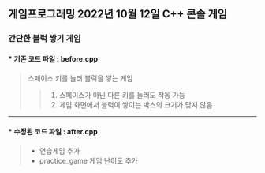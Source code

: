 ## 게임프로그래밍 2022년 10월 12일 C++ 콘솔 게임

### 간단한 블럭 쌓기 게임

#### * 기존 코드 파일 : before.cpp  
> 스페이스 키를 눌러 블럭을 쌓는 게임
> > 1. 스페이스가 아닌 다른 키를 눌러도 작동 가능  
> > 2. 게임 화면에서 블럭이 쌓이는 박스의 크기가 맞지 않음
---------------------------------------
#### * 수정된 코드 파일 : after.cpp
> - 연습게임 추가  
>  - practice_game
> 게임 난이도 추가
>
